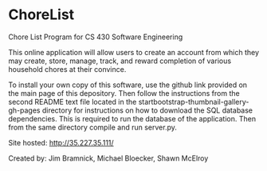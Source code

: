 # ChoreList
Chore List Program for CS 430 Software Engineering

This online application will allow users to create an account from which they may create, store, manage, track, and reward completion of various household chores at their convince.

To install your own copy of this software, use the github link provided on the main page of this depository. Then follow the instructions from the second README text file located in the startbootstrap-thumbnail-gallery-gh-pages directory for instructions on how to download the SQL database dependencies. This is required to run the database of the application. Then from the same directory compile and run server.py.

Site hosted: http://35.227.35.111/

Created by: Jim Bramnick, Michael Bloecker, Shawn McElroy
